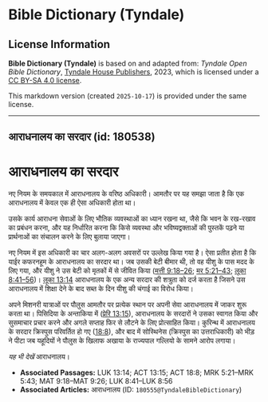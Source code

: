 # Bible Dictionary (Tyndale)

## License Information

**Bible Dictionary (Tyndale)** is based on and adapted from: _Tyndale Open Bible Dictionary_, [Tyndale House Publishers](https://tyndaleopenresources.com/), 2023, which is licensed under a [CC BY-SA 4.0 license](https://creativecommons.org/licenses/by-sa/4.0/legalcode.en).

This markdown version (created `2025-10-17`) is provided under the same license.



--------------------------------

## आराधनालय का सरदार (id: 180538)

आराधनालय का सरदार
=================

नए नियम के समयकाल में आराधनालय के वरिष्ठ अधिकारी। आमतौर पर यह समझा जाता है कि एक आराधनालय में केवल एक ही ऐसा अधिकारी होता था।

उसके कार्य आराधना सेवाओं के लिए भौतिक व्यवस्थाओं का ध्यान रखना था, जैसे कि भवन के रख\-रखाव का प्रबंधन करना, और यह निर्धारित करना कि किसे व्यवस्था और भविष्यद्वक्ताओं की पुस्तकें पढ़ने या प्रार्थनाओं का संचालन करने के लिए बुलाया जाएगा।

नए नियम में इस अधिकारी का चार अलग\-अलग अवसरों पर उल्लेख किया गया है। ऐसा प्रतीत होता है कि याईर कफरनहूम के आराधनालय का सरदार था। जब उसकी बेटी बीमार थी, तो वह यीशु के पास मदद के लिए गया, और यीशु ने उस बेटी को मृतकों में से जीवित किया ([मत्ती 9:18–26](https://ref.ly/Matt9:18-Matt9:26); [मर 5:21–43](https://ref.ly/Mark5:21-Mark5:43); [लूका 8:41–56](https://ref.ly/Luke8:41-Luke8:56))। [लूका 13:14](https://ref.ly/Luke13:14) आराधनालय के एक अन्य सरदार की शत्रुता को दर्ज करता है जिसने उस आराधनालय में शिक्षा देने के बाद सब्त के दिन यीशु की चंगाई का विरोध किया।

अपने मिशनरी यात्राओं पर पौलुस आमतौर पर प्रत्येक स्थान पर अपनी सेवा आराधनालय में जाकर शुरू करता था। पिसिदिया के अन्ताकिया में ([प्रेरि 13:15](https://ref.ly/Acts13:15)), आराधनालय के सरदारों ने उसका स्वागत किया और सुसमाचार प्रचार करने और अगले सप्ताह फिर से लौटने के लिए प्रोत्साहित किया। कुरिन्थ में आराधनालय के सरदार क्रिस्पुस परिवर्तित हो गए ([18:8](https://ref.ly/Acts18:8)), और बाद में सोस्थिनेस (क्रिस्पुस का उत्तराधिकारी) को भीड़ ने पीटा जब यहूदियों ने पौलुस के खिलाफ अखाया के राज्यपाल गल्लियो के सामने आरोप लगाया।

*यह भी देखें* आराधनालय।

* **Associated Passages:** LUK 13:14; ACT 13:15; ACT 18:8; MRK 5:21–MRK 5:43; MAT 9:18–MAT 9:26; LUK 8:41–LUK 8:56
* **Associated Articles:** आराधनालय (ID: `180555@TyndaleBibleDictionary`)

